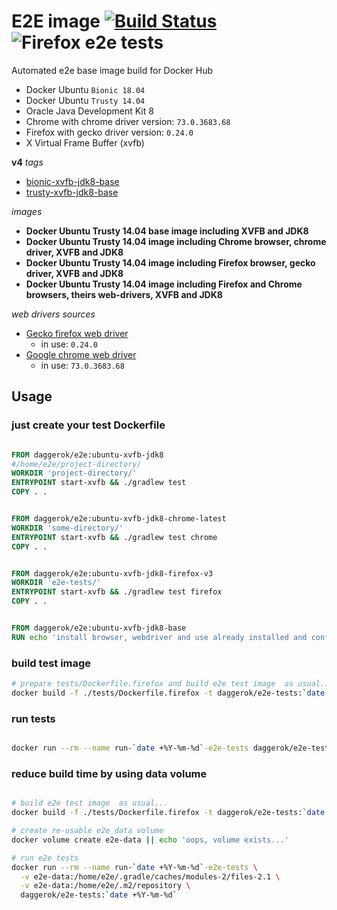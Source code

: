 # E2E image [![Build Status](https://travis-ci.org/daggerok/e2e.svg?branch=master)](https://travis-ci.org/daggerok/e2e) ![Firefox e2e tests](https://github.com/daggerok/e2e/workflows/Firefox%20e2e%20tests/badge.svg)
Automated e2e base image build for Docker Hub

- Docker Ubuntu `Bionic 18.04`
- Docker Ubuntu `Trusty 14.04`
- Oracle Java Development Kit 8
- Chrome with chrome driver version: `73.0.3683.68`
- Firefox with gecko driver version: `0.24.0`
- X Virtual Frame Buffer (xvfb)

__v4__ _tags_

- [bionic-xvfb-jdk8-base](https://github.com/daggerok/e2e/tree/bionic-xvfb-jdk8-base-v4)
- [trusty-xvfb-jdk8-base](https://github.com/daggerok/e2e/tree/trusty-xvfb-jdk8-base-v4)

_images_

- **Docker Ubuntu Trusty 14.04 base image including XVFB and JDK8**
- **Docker Ubuntu Trusty 14.04 image including Chrome browser, chrome driver, XVFB and JDK8**
- **Docker Ubuntu Trusty 14.04 image including Firefox browser, gecko driver, XVFB and JDK8**
- **Docker Ubuntu Trusty 14.04 image including Firefox and Chrome browsers, theirs web-drivers, XVFB and JDK8**

<!--

__v3__ _tags_

- [bionic-xvfb-jdk8](https://github.com/daggerok/e2e/tree/bionic-xvfb-jdk8-v3)
- [bionic-xvfb-jdk8-chrome](https://github.com/daggerok/e2e/tree/bionic-xvfb-jdk8-chrome-v3)
- [bionic-xvfb-jdk8-firefox](https://github.com/daggerok/e2e/tree/bionic-xvfb-jdk8-firefox-v3)
- [bionic-xvfb-jdk8-base](https://github.com/daggerok/e2e/tree/bionic-xvfb-jdk8-base-v3)

- [ubuntu-xvfb-jdk8](https://github.com/daggerok/e2e/tree/ubuntu-xvfb-jdk8-v3)
- [ubuntu-xvfb-jdk8-chrome](https://github.com/daggerok/e2e/tree/ubuntu-xvfb-jdk8-chrome-v3)
- [ubuntu-xvfb-jdk8-firefox](https://github.com/daggerok/e2e/tree/ubuntu-xvfb-jdk8-firefox-v3)
- [ubuntu-xvfb-jdk8-base](https://github.com/daggerok/e2e/tree/ubuntu-xvfb-jdk8-base-v3)

- [trusty-xvfb-jdk8](https://github.com/daggerok/e2e/tree/trusty-xvfb-jdk8-v3)
- [trusty-xvfb-jdk8-chrome](https://github.com/daggerok/e2e/tree/trusty-xvfb-jdk8-chrome-v3)
- [trusty-xvfb-jdk8-firefox](https://github.com/daggerok/e2e/tree/trusty-xvfb-jdk8-firefox-v3)
- [trusty-xvfb-jdk8-base](https://github.com/daggerok/e2e/tree/trusty-xvfb-jdk8-base-v3)

-->

_web drivers sources_

* [Gecko firefox web driver](https://github.com/mozilla/geckodriver/releases)
  * in use: `0.24.0`
* [Google chrome web driver](http://chromedriver.chromium.org/)
  * in use: `73.0.3683.68`

## Usage

### just create your test Dockerfile

```dockerfile

FROM daggerok/e2e:ubuntu-xvfb-jdk8
#/home/e2e/project-directory/
WORKDIR 'project-directory/'
ENTRYPOINT start-xvfb && ./gradlew test
COPY . .

```

```dockerfile

FROM daggerok/e2e:ubuntu-xvfb-jdk8-chrome-latest
WORKDIR 'some-directory/'
ENTRYPOINT start-xvfb && ./gradlew test chrome
COPY . .

```

```dockerfile

FROM daggerok/e2e:ubuntu-xvfb-jdk8-firefox-v3
WORKDIR 'e2e-tests/'
ENTRYPOINT start-xvfb && ./gradlew test firefox
COPY . .

```

```dockerfile

FROM daggerok/e2e:ubuntu-xvfb-jdk8-base
RUN echo 'install browser, webdriver and use already installed and configured jdk8 + Xvfb based on Ubuntu 14.04'

```

### build test image

```bash
# prepare tests/Dockerfile.firefox and build e2e test image  as usual...
docker build -f ./tests/Dockerfile.firefox -t daggerok/e2e-tests:`date +%Y-%m-%d` ./tests

```

### run tests

```bash

docker run --rm --name run-`date +%Y-%m-%d`-e2e-tests daggerok/e2e-tests:`date +%Y-%m-%d`

```

### reduce build time by using data volume

```bash

# build e2e test image  as usual...
docker build -f ./tests/Dockerfile.firefox -t daggerok/e2e-tests:`date +%Y-%m-%d` ./tests

# create re-usable e2e data volume
docker volume create e2e-data || echo 'oops, volume exists...'

# run e2e tests
docker run --rm --name run-`date +%Y-%m-%d`-e2e-tests \
  -v e2e-data:/home/e2e/.gradle/caches/modules-2/files-2.1 \
  -v e2e-data:/home/e2e/.m2/repository \
  daggerok/e2e-tests:`date +%Y-%m-%d`

```

<!--

### reduce build time (wrong, don't do that)

In real big projects resolving dependencies each time might take long time and sometimes it's not what we want...
So we can try reuse existing local `~/.gradle` and `~/.m2` folders to reduce build time. 
To do so, just mount needed folder on during docker run:

```bash

docker build -t my-e2e-tests:latest .
mkdir -p ~/.gradle/caches/modules-2/files-2.1 ~/.m2/repository
docker run --rm --name run-my-e2e-tests \
  -v ~/.gradle/caches/modules-2/files-2.1:/home/e2e/.gradle/caches/modules-2/files-2.1 \
  -v ~/.m2/repository:/home/e2e/.m2/repository \
  my-e2e-tests

```

**WARNING**

Sometimes it might cause some strange and not obvious problems for `file not found` or `permission denied` topics...
So use it only if you know what you are doing and if you ready to spend time for some debugging :)

-->
